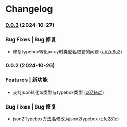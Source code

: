 # Changelog

### [0.0.3](https://github.com/hacxy/json2typebox/compare/v0.0.2...v0.0.3) (2024-10-27)


### Bug Fixes | Bug 修复

* 修复typebox转化array时类型名取错的问题 ([cb2d9a2](https://github.com/hacxy/json2typebox/commit/cb2d9a21a9d85c637bf711cf43237f24bf70904d))

### 0.0.2 (2024-10-26)


### Features | 新功能

* 支持json转化ts类型与typebox类型 ([c671ecf](https://github.com/hacxy/json2typebox/commit/c671ecff93b6b90e66d2ff7f7130c1a3816cb5d6))


### Bug Fixes | Bug 修复

* json2Typebox方法名修改为json2typebox ([cfc281e](https://github.com/hacxy/json2typebox/commit/cfc281ee520e8117ff670d68bc0b13e4eeb13a58))
